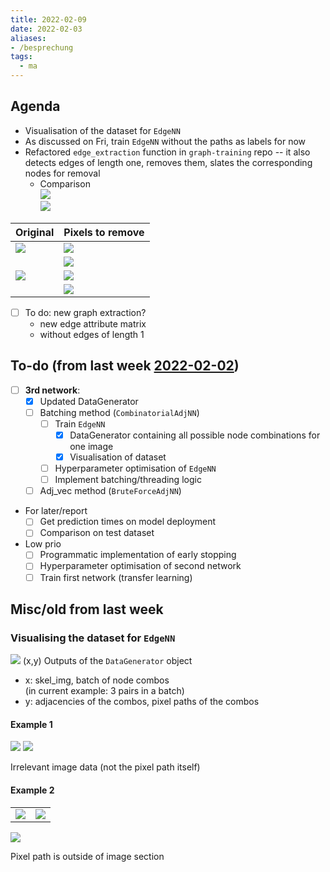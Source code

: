 ```yaml
---
title: 2022-02-09
date: 2022-02-03
aliases:
- /besprechung
tags:
  - ma
---
```


## Agenda
* Visualisation of the dataset for `EdgeNN`
* As discussed on Fri, train `EdgeNN` without the paths as labels for now
* Refactored `edge_extraction` function in `graph-training` repo -- it also detects edges of length one, removes them, slates the corresponding nodes for removal
	* Comparison  
		![](/unlisted/_img/test-ee-ex1-comp.png)  
		![](/unlisted/_img/test-ee-ex2-comp.png)  

| Original                                 | Pixels to remove                        |
| ---------------------------------------- | --------------------------------------- |
| ![](/unlisted/_img/test-ee-ex1-skel.png) | ![](/unlisted/_img/test-ee-ex1-bp.png)  |
|                                          | ![](/unlisted/_img/test-ee-ex1-run.png) |
| ![](/unlisted/_img/test-ee-ex2-skel.png) | ![](/unlisted/_img/test-ee-ex2-bp.png)  |
|                                          | ![](/unlisted/_img/test-ee-ex2-run.png) |

* [ ] To do: new graph extraction?
	* new edge attribute matrix
	* without edges of length 1

## To-do (from last week [2022-02-02](unlisted/2022-02-02.md))
* [ ] **3rd network**:
	* [x] Updated DataGenerator
	* [ ] Batching method (`CombinatorialAdjNN`)
		* [ ] Train `EdgeNN`
			* [x] DataGenerator containing all possible node combinations for one image
			* [x] Visualisation of dataset
		* [ ] Hyperparameter optimisation of `EdgeNN`
		* [ ] Implement batching/threading logic
	* [ ] Adj_vec method (`BruteForceAdjNN`)
* For later/report
	* [ ] Get prediction times on model deployment
	* [ ] Comparison on test dataset
* Low prio
	* [ ] Programmatic implementation of early stopping
	* [ ] Hyperparameter optimisation of second network
	* [ ] Train first network (transfer learning)

## Misc/old from last week
### Visualising the dataset for `EdgeNN`
![](/unlisted/_img/edge-nn.png)
(x,y) Outputs of the `DataGenerator` object
* x: skel_img, batch of node combos  
	(in current example: 3 pairs in a batch)
* y: adjacencies of the combos, pixel paths of the combos

#### Example 1

![](/unlisted/_img/edgenn-vis-ex1-nodes.png)
![](/unlisted/_img/edgenn-vis-ex1-data.png)

Irrelevant image data (not the pixel path itself)

#### Example 2

|                                          |                                          |
| ---------------------------------------- | ---------------------------------------- |
| ![](/unlisted/_img/edgenn-vis-ex2-nodes.png) | ![](/unlisted/_img/edgenn-vis-ex2-nodes-zoom.png) |

![](/unlisted/_img/edgenn-vis-ex2-data.png)

Pixel path is outside of image section